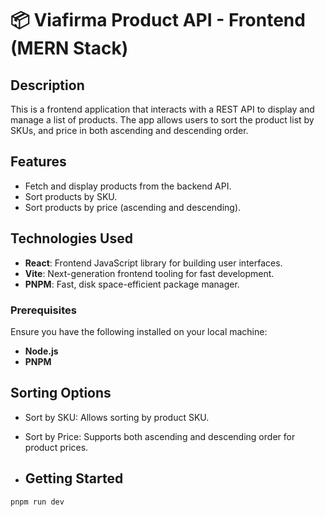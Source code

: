# 📦 Viafirma Product API - Frontend (MERN Stack)

## Description
This is a frontend application that interacts with a REST API to display and manage a list of products. The app allows users to sort the product list by SKUs, and price in both ascending and descending order.

## Features
- Fetch and display products from the backend API.
- Sort products by SKU.
- Sort products by price (ascending and descending).

## Technologies Used
- **React**: Frontend JavaScript library for building user interfaces.
- **Vite**: Next-generation frontend tooling for fast development.
- **PNPM**: Fast, disk space-efficient package manager.

### Prerequisites
Ensure you have the following installed on your local machine:
- **Node.js**
- **PNPM**

## Sorting Options
- Sort by SKU: Allows sorting by product SKU.
- Sort by Price: Supports both ascending and descending order for product prices.

- ## Getting Started
```bash
pnpm run dev